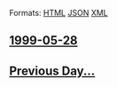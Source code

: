 
Formats: [HTML](1999/05/28/index.html)  [JSON](1999/05/28/index.json)  [XML](1999/05/28/index.xml)  

## [1999-05-28](/news/1999/05/28/index.md)

## [Previous Day...](/news/1999/05/27/index.md)


